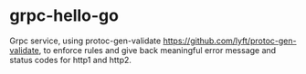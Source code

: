 # grpc-hello-go
Grpc service, using protoc-gen-validate https://github.com/lyft/protoc-gen-validate, to enforce rules and give back meaningful error message and status codes for http1 and http2.
